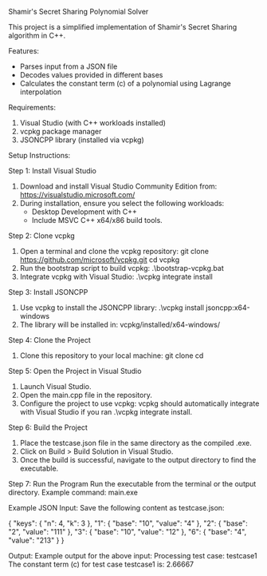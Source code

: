 Shamir's Secret Sharing Polynomial Solver

This project is a simplified implementation of Shamir's Secret Sharing algorithm in C++.

Features:
- Parses input from a JSON file
- Decodes values provided in different bases
- Calculates the constant term (c) of a polynomial using Lagrange interpolation


Requirements:
1. Visual Studio (with C++ workloads installed)
2. vcpkg package manager
3. JSONCPP library (installed via vcpkg)


Setup Instructions:

Step 1: Install Visual Studio
1. Download and install Visual Studio Community Edition from:
   https://visualstudio.microsoft.com/
2. During installation, ensure you select the following workloads:
   - Desktop Development with C++
   - Include MSVC C++ x64/x86 build tools.

Step 2: Clone vcpkg
1. Open a terminal and clone the vcpkg repository:
   git clone https://github.com/microsoft/vcpkg.git
   cd vcpkg
2. Run the bootstrap script to build vcpkg:
   .\bootstrap-vcpkg.bat
3. Integrate vcpkg with Visual Studio:
   .\vcpkg integrate install

Step 3: Install JSONCPP
1. Use vcpkg to install the JSONCPP library:
   .\vcpkg install jsoncpp:x64-windows
2. The library will be installed in:
   vcpkg/installed/x64-windows/

Step 4: Clone the Project
1. Clone this repository to your local machine:
   git clone <repository-url>
   cd <repository-name>

Step 5: Open the Project in Visual Studio
1. Launch Visual Studio.
2. Open the main.cpp file in the repository.
3. Configure the project to use vcpkg:
   vcpkg should automatically integrate with Visual Studio if you ran .\vcpkg integrate install.

Step 6: Build the Project
1. Place the testcase.json file in the same directory as the compiled .exe.
2. Click on Build > Build Solution in Visual Studio.
3. Once the build is successful, navigate to the output directory to find the executable.

Step 7: Run the Program
Run the executable from the terminal or the output directory. Example command:
   main.exe


Example JSON Input:
Save the following content as testcase.json:

{
    "keys": {
        "n": 4,
        "k": 3
    },
    "1": {
        "base": "10",
        "value": "4"
    },
    "2": {
        "base": "2",
        "value": "111"
    },
    "3": {
        "base": "10",
        "value": "12"
    },
    "6": {
        "base": "4",
        "value": "213"
    }
}


Output:
Example output for the above input:
Processing test case: testcase1
The constant term (c) for test case testcase1 is: 2.66667
